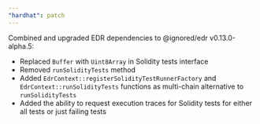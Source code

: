 ```yaml
---
"hardhat": patch
---
```


Combined and upgraded EDR dependencies to @ignored/edr v0.13.0-alpha.5:
- Replaced `Buffer` with `Uint8Array` in Solidity tests interface
- Removed `runSolidityTests` method
- Added `EdrContext::registerSolidityTestRunnerFactory` and `EdrContext::runSolidityTests` functions as multi-chain alternative to `runSolidityTests`
- Added the ability to request execution traces for Solidity tests for either all tests or just failing tests
